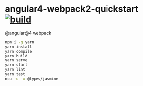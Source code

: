 # angular4-webpack2-quickstart [![build](https://travis-ci.org/daggerok/angular4.svg?branch=webpack)](https://travis-ci.org/daggerok/angular4)

@angular@4
webpack

```bash
npm i -g yarn
yarn install
yarn compile
yarn build
yarn serve
yarn start
yarn lint
yarn test
ncu -u -x @types/jasmine
```
